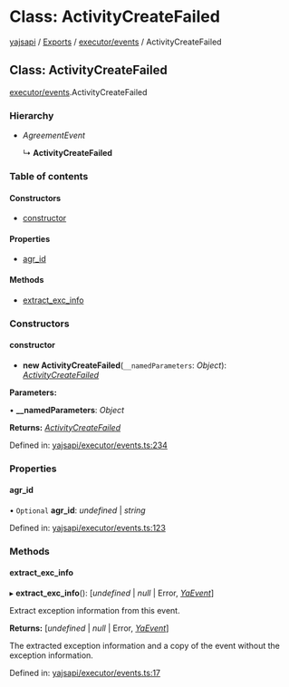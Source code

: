 # Class: ActivityCreateFailed

[yajsapi](../yajsapi.md) / [Exports](../modules/) / [executor/events](../modules/executor_events.md) / ActivityCreateFailed

## Class: ActivityCreateFailed

[executor/events](../modules/executor_events.md).ActivityCreateFailed

### Hierarchy

* _AgreementEvent_

  ↳ **ActivityCreateFailed**

### Table of contents

#### Constructors

* [constructor](executor_events.activitycreatefailed.md#constructor)

#### Properties

* [agr\_id](executor_events.activitycreatefailed.md#agr_id)

#### Methods

* [extract\_exc\_info](executor_events.activitycreatefailed.md#extract_exc_info)

### Constructors

#### constructor

* **new ActivityCreateFailed**\(`__namedParameters`: _Object_\): [_ActivityCreateFailed_](executor_events.activitycreatefailed.md)

**Parameters:**

• **\_\_namedParameters**: _Object_

**Returns:** [_ActivityCreateFailed_](executor_events.activitycreatefailed.md)

Defined in: [yajsapi/executor/events.ts:234](https://github.com/golemfactory/yajsapi/blob/289a25a/yajsapi/executor/events.ts#L234)

### Properties

#### agr\_id

• `Optional` **agr\_id**: _undefined_ \| _string_

Defined in: [yajsapi/executor/events.ts:123](https://github.com/golemfactory/yajsapi/blob/289a25a/yajsapi/executor/events.ts#L123)

### Methods

#### extract\_exc\_info

▸ **extract\_exc\_info**\(\): \[_undefined_ \| _null_ \| Error, [_YaEvent_](executor_events.yaevent.md)\]

Extract exception information from this event.

**Returns:** \[_undefined_ \| _null_ \| Error, [_YaEvent_](executor_events.yaevent.md)\]

The extracted exception information and a copy of the event without the exception information.

Defined in: [yajsapi/executor/events.ts:17](https://github.com/golemfactory/yajsapi/blob/289a25a/yajsapi/executor/events.ts#L17)

